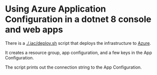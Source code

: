 # Using Azure Application Configuration in a dotnet 8 console and web apps

There is a [./.iac/deploy.sh](./.iac/deploy.sh) script that deploys the infrastructure to [Azure](https://azure.com).

It creates a resource group, app configuration, and a few keys in the App Configuration.

The script prints out the connection string to the App Configuration.
